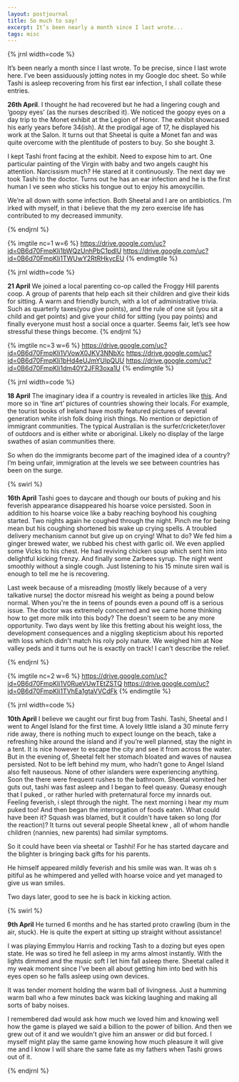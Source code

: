 ```yaml
---
layout: postjournal
title: So much to say!
excerpt: It’s been nearly a month since I last wrote...
tags: misc
---
```



{% jrnl width=code %}

It’s been nearly a month since I last wrote. To be precise, since I last wrote
here. I’ve been assiduously jotting notes in my Google doc sheet. So while Tashi
is asleep recovering from his first ear infection, I shall collate these
entries.

**26th April**. I thought he had recovered but he had a lingering cough and
‘goopy eyes’ (as the nurses described it). We noticed the goopy eyes on a day
trip to the Monet exhibit at the Legion of Honor. The exhibit showcased his
early years before 34(ish). At the prodigal age of 17, he displayed his work at
the Salon. It turns out that Sheetal is quite a Monet fan and was quite overcome
with the plentitude of posters to buy. So she bought 3.

I kept Tashi front facing at the exhibit. Need to expose him to art. One
particular painting of the Virgin with baby and two angels caught his
attention. Narcissism much? He stared at it continuously.  The next day we took
Tashi to the doctor. Turns out he has an ear infection and he is the first human
I ve seen who sticks his tongue out to enjoy his amoxycillin.

We’re all down with some infection. Both Sheetal and I are on antibiotics. I’m
irked with myself, in that i believe that the my zero exercise life has
contributed to my decreased immunity.


{% endjrnl %}

{% imgtile nc=1 w=6 %}
https://drive.google.com/uc?id=0B6d70FmpKIi1bWQzUnhPbC1pdlU
https://drive.google.com/uc?id=0B6d70FmpKIi1TWUwY2RtRHkycEU
{% endimgtile %}

{% jrnl width=code %}

**21 April** We joined a local parenting co-op called the Froggy Hill parents
coop. A group of parents that help each sit their children and give their kids
for sitting. A warm and friendly bunch, with a lot of administrative
trivia. Such as quarterly taxes(you give points), and the rule of one sit (you
sit a child and get points) and give your child for sitting (you pay points) and
finally everyone must host a social once a quarter. Seems fair, let’s see how
stressful these things become.
{% endjrnl %}


{% imgtile nc=3 w=6 %}
https://drive.google.com/uc?id=0B6d70FmpKIi1VVowX0JKV3NNbXc
https://drive.google.com/uc?id=0B6d70FmpKIi1bHd4eUJmYUlpQUU
https://drive.google.com/uc?id=0B6d70FmpKIi1dm40Y2JFR3oxa1U
{% endimgtile %}



{% jrnl width=code %}

**18 April** The imaginary idea if a country is revealed in articles
like
[this](https://www.google.com/amp/s/amp.theguardian.com/lifeandstyle/wordofmouth/2011/nov/10/how-to-cook-perfect-porridge). And
more so in ‘fine art’ pictures of countries showing their locals. For
example, the tourist books of Ireland have mostly featured pictures of several
generation white irish folk doing irish things. No mention or depiction of
immigrant communities. The typical Australian is the surfer/cricketer/lover of
outdoors and is either white or aboriginal. Likely no display of the large
swathes of asian communities there.

So when do the immigrants become part of the imagined idea of a country? I’m
being unfair, immigration at the levels we see between countries has been on the
surge.

{% swirl %}


**16th April** Tashi goes to daycare and though our bouts of puking and his
feverish appearance disappeared his hoarse voice persisted. Soon in addition to
his hoarse voice like a baby reaching boyhood his coughing started. Two nights
again he coughed through the night. Pinch me for being mean but his coughing
shortened bis wake up crying spells. A troubled delivery mechanism cannot but
give up on crying! What to do? We fed him a ginger brewed water, we rubbed his
chest with garlic oil.  We even applied some Vicks to his chest. He had reviving
chicken soup which sent him into delightful kicking frenzy. And finally some
Zarbees syrup.  The night went smoothly without a single cough. Just listening
to his 15 minute siren wail is enough to tell me he is recovering.

Last week because of a misreading (mostly likely because of a very talkative
nurse) the doctor misread his weight as being a pound below normal. When you're
the in teens of pounds even a pound off is a serious issue. The doctor was
extremely concerned and we came home thinking how to get more milk into this
body? The doesn't seem to be any more opportunity. Two days went by like this
fretting about his weight loss, the development consequences and a niggling
skepticism about his reported with loss which didn't match his roly poly
nature. We weighed him at Noe valley peds and it turns out he is exactly on
track! I can't describe the relief.

{% endjrnl %}


{% imgtile nc=2 w=6 %}
https://drive.google.com/uc?id=0B6d70FmpKIi1V0RueVUwTEtZSTQ
https://drive.google.com/uc?id=0B6d70FmpKIi1TVhEa1gtaVVCdFk
{% endimgtile %}

{% jrnl width=code %}

**10th April** I believe we caught our first bug from Tashi. Tashi, Sheetal and
I went to Angel Island for the first time. A lovely little island a 30 minute
ferry ride away, there is nothing much to expect lounge on the beach, take a
refreshing hike around the island and if you’re well planned, stay the night in
a tent. It is nice however to escape the city and see it from across the water.
But in the evening of, Sheetal felt her stomach bloated and waves of nausea
persisted. Not to be left behind my mum, who hadn’t gone to Angel Island also
felt nauseous. None of other islanders were experiencing anything. Soon the
there were frequent rushes to the bathroom. Sheetal vomited her guts out, tashi
was fast asleep and I began to feel queasy. Queasy enough that I puked , or
rather hurled with preternatural force my innards out. Feeling feverish, i slept
through the night. The next morning i hear my mum puked too!  And then began the
interrogation of foods eaten. What could have been it? Squash was blamed, but it
couldn't have taken so long (for the reaction)? It turns out several people
Sheetal knew , all of whom handle children (nannies, new parents) had similar
symptoms.

So it could have been via sheetal or Tashhi! For he has started daycare and the
blighter is bringing back gifts for his parents.

He himself appeared mildly feverish and his smile was wan. It was oh s pitiful
as he whimpered and yelled with hoarse voice and yet managed to give us wan
smiles.

Two days later, good to see he is back in kicking action.

{% swirl %}

**9th April** He turned 6 months and he has started proto crawling (bum in the
air, stuck). He is quite the expert at sitting up straight without assistance!

I was playing Emmylou Harris and rocking Tash to a dozing but eyes open
state. He was so tired he fell asleep in my arms almost instantly. With the
lights dimmed and the music soft I let him fall asleep there. Sheetal called it
my weak moment since I've been all about getting him into bed with his eyes open
so he falls asleep using own devices.

It was tender moment holding the warm ball of livingness. Just a humming warm
ball who a few minutes back was kicking laughing and making all sorts of baby
noises.

I remembered dad would ask how much we loved him and knowing well how the game
is played we said a billion to the power of billion. And then we grew out of it
and we wouldn't give him an answer or did but forced. I myself might play the
same game knowing how much pleasure it will give me and I know I will share the
same fate as my fathers when Tashi grows out of it.


{% endjrnl %}


